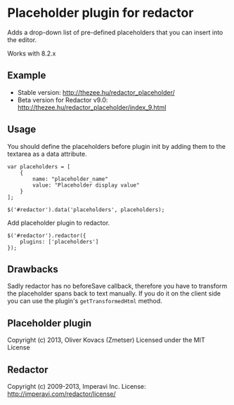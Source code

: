 # Placeholder plugin for redactor

Adds a drop-down list of pre-defined placeholders that you can insert into the editor.

Works with 8.2.x

## Example

* Stable version: http://thezee.hu/redactor_placeholder/
* Beta version for Redactor v9.0: http://thezee.hu/redactor_placeholder/index_9.html

## Usage

You should define the placeholders before plugin init by adding them to the textarea as a data attribute.

```
var placeholders = [
    {
        name: "placeholder_name"
        value: "Placeholder display value"
    }
];

$('#redactor').data('placeholders', placeholders);
```

Add placeholder plugin to redactor.

```
$('#redactor').redactor({
    plugins: ['placeholders']
});
```

## Drawbacks

Sadly redactor has no beforeSave callback, therefore you have to transform the placeholder spans back to text manually. If you do it on the client side you can use the plugin's `getTransformedHtml` method.


## Placeholder plugin

Copyright (c) 2013, Oliver Kovacs (Zmetser)
Licensed under the MIT License

## Redactor

Copyright (c) 2009-2013, Imperavi Inc.
License: http://imperavi.com/redactor/license/